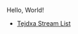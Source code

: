 <head>  
<title>DTM Text Files</title>
<link rel="stylesheet" href="styles/dark.css">  
</head>
<body>

Hello, World! <br>

<ul>
	<li> <a href="./Tejdxa Stream List">Tejdxa Stream List</a>  </li>
</ul>  

</body>

